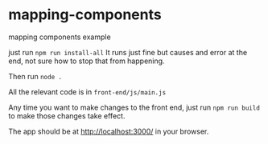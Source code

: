 # mapping-components
mapping components example

just run `npm run install-all`
It runs just fine but causes and error at the end, not sure how to stop that from happening.

Then run `node .`

All the relevant code is in `front-end/js/main.js`

Any time you want to make changes to the front end, just run `npm run build` to make those changes take effect.

The app should be at [http://localhost:3000/](http://localhost:3000/) in your browser.
